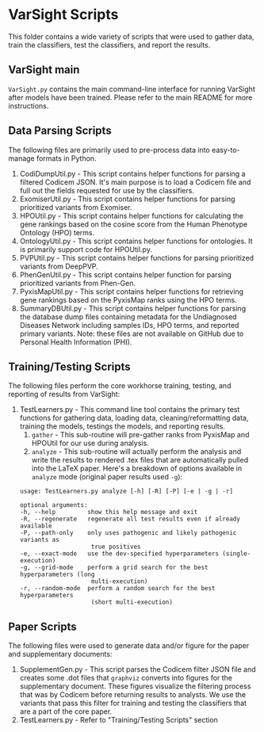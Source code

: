 # VarSight Scripts
This folder contains a wide variety of scripts that were used to gather data, train the classifiers, test the classifiers, and report the results.

## VarSight main
`VarSight.py` contains the main command-line interface for running VarSight after models have been trained.  Please refer to the main README for more instructions.

## Data Parsing Scripts
The following files are primarily used to pre-process data into easy-to-manage formats in Python.

1. CodiDumpUtil.py - This script contains helper functions for parsing a filtered Codicem JSON. It's main purpose is to load a Codicem file and full out the fields requested for use by the classifiers.
2. ExomiserUtil.py - This script contains helper functions for parsing prioritized variants from Exomiser.
3. HPOUtil.py - This script contains helper functions for calculating the gene rankings based on the cosine score from the Human Phenotype Ontology (HPO) terms.
4. OntologyUtil.py - This script contains helper functions for ontologies.  It is primarily support code for HPOUtil.py.
5. PVPUtil.py - This script contains helper functions for parsing prioritized variants from DeepPVP.
6. PhenGenUtil.py - This script contains helper function for parsing prioritized variants from Phen-Gen.
7. PyxisMapUtil.py - This script contains helper functions for retrieving gene rankings based on the PyxisMap ranks using the HPO terms.
8. SummaryDBUtil.py - This script contains helper functions for parsing the database dump files containing metadata for the Undiagnosed Diseases Network including samples IDs, HPO terms, and reported primary variants.  Note: these files are not available on GitHub due to Personal Health Information (PHI).

## Training/Testing Scripts
The following files perform the core workhorse training, testing, and reporting of results from VarSight:

1. TestLearners.py - This command line tool contains the primary test functions for gathering data, loading data, cleaning/reformatting data, training the models, testings the models, and reporting results.
    1. `gather` - This sub-routine will pre-gather ranks from PyxisMap and HPOUtil for our use during analysis.
    2. `analyze` - This sub-routine will actually perform the analysis and write the results to rendered .tex files that are automatically pulled into the LaTeX paper.  Here's a breakdown of options available in `analyze` mode (original paper results used `-g`):
    ```
    usage: TestLearners.py analyze [-h] [-R] [-P] [-e | -g | -r]

    optional arguments:
    -h, --help         show this help message and exit
    -R, --regenerate   regenerate all test results even if already available
    -P, --path-only    only uses pathogenic and likely pathogenic variants as
                        true positives
    -e, --exact-mode   use the dev-specified hyperparameters (single-execution)
    -g, --grid-mode    perform a grid search for the best hyperparameters (long
                        multi-execution)
    -r, --random-mode  perform a random search for the best hyperparameters
                        (short multi-execution)
    ```

## Paper Scripts
The following files were used to generate data and/or figure for the paper and supplementary documents:
1. SupplementGen.py - This script parses the Codicem filter JSON file and creates some .dot files that `graphviz` converts into figures for the supplementary document.  These figures visualize the filtering process that was by Codicem before returning results to analysts.  We use the variants that pass this filter for training and testing the classifiers that are a part of the core paper.
2. TestLearners.py - Refer to "Training/Testing Scripts" section